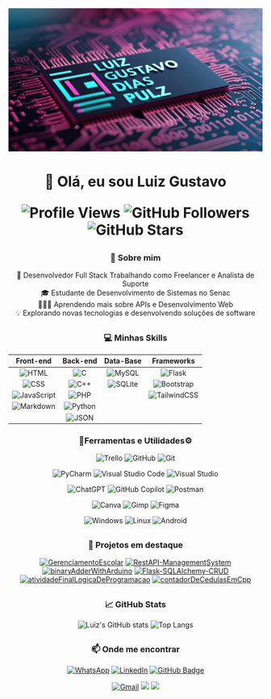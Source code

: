 <div align="center">
  <img src="./banner.jpg" alt="Banner" width="auto" />

  <p></p>
  <h1>👋 Olá, eu sou Luiz Gustavo 

  ![Profile Views](https://komarev.com/ghpvc/?username=luizGDpulz&color=blue)
  ![GitHub Followers](https://img.shields.io/github/followers/luizGDpulz?label=Followers&style=social)
  ![GitHub Stars](https://img.shields.io/github/stars/luizGDpulz?style=social)

  </h1>

  ### 🚀 Sobre mim

  <p>
    💼 Desenvolvedor Full Stack Trabalhando como Freelancer e Analista de Suporte<br>
    🎓 Estudante de Desenvolvimento de Sistemas no Senac<br>   
    👨🏻‍💻 Aprendendo mais sobre APIs e Desenvolvimento Web<br>  
    💡 Explorando novas tecnologias e desenvolvendo soluções de software 
    </p> 

  <h2></h2>

  ### 💻 Minhas Skills

  | Front-end | Back-end | Data-Base | Frameworks |
  |:-:|:-:|:-:|:-:|
  | ![HTML](https://img.shields.io/badge/HTML-%23E34F26.svg?logo=html5&logoColor=white) | ![C](https://img.shields.io/badge/C-00599C?logo=c&logoColor=white) | ![MySQL](https://img.shields.io/badge/MySQL-4479A1?logo=mysql&logoColor=fff) | ![Flask](https://img.shields.io/badge/Flask-000?logo=flask&logoColor=fff) |
  | ![CSS](https://img.shields.io/badge/CSS-1572B6?logo=css3&logoColor=fff) | ![C++](https://img.shields.io/badge/C++-%2300599C.svg?logo=c%2B%2B&logoColor=white) | ![SQLite](https://img.shields.io/badge/SQLite-%2307405e.svg?logo=sqlite&logoColor=white) | ![Bootstrap](https://img.shields.io/badge/Bootstrap-7952B3?logo=bootstrap&logoColor=fff) |
  | ![JavaScript](https://img.shields.io/badge/JavaScript-F7DF1E?logo=javascript&logoColor=000) | ![PHP](https://img.shields.io/badge/php-%23777BB4.svg?&logo=php&logoColor=white) |  | ![TailwindCSS](https://img.shields.io/badge/Tailwind%20CSS-%2338B2AC.svg?logo=tailwind-css&logoColor=white) |
  | ![Markdown](https://img.shields.io/badge/Markdown-%23000000.svg?logo=markdown&logoColor=white) | ![Python](https://img.shields.io/badge/Python-3776AB?logo=python&logoColor=fff) | 
  | | ![JSON](https://img.shields.io/badge/JSON-000?logo=json&logoColor=fff) |

  ### 🔧Ferramentas e Utilidades⚙️

  ![Trello](https://img.shields.io/badge/Trello-0052CC?logo=trello&logoColor=fff)
  ![GitHub](https://img.shields.io/badge/-GitHub-333333?style=flat&logo=github)
  ![Git](https://img.shields.io/badge/-Git-333333?style=flat&logo=git)

  ![PyCharm](https://img.shields.io/badge/PyCharm-000?logo=pycharm&logoColor=fff)
  ![Visual Studio Code](https://custom-icon-badges.demolab.com/badge/Visual%20Studio%20Code-0078d7.svg?logo=vsc&logoColor=white)
  ![Visual Studio](https://custom-icon-badges.demolab.com/badge/Visual%20Studio-5C2D91.svg?&logo=visual-studio&logoColor=white)

  ![ChatGPT](https://img.shields.io/badge/ChatGPT-74aa9c?logo=openai&logoColor=white)
  ![GitHub Copilot](https://img.shields.io/badge/GitHub%20Copilot-000?logo=githubcopilot&logoColor=fff)
  ![Postman](https://img.shields.io/badge/-Postman-333333?style=flat&logo=postman)

  ![Canva](https://img.shields.io/badge/Canva-%2300C4CC.svg?&logo=Canva&logoColor=white)
  ![Gimp](https://img.shields.io/badge/Gimp-5C5543?logo=gimp&logoColor=white)
  ![Figma](https://img.shields.io/badge/Figma-F24E1E?logo=figma&logoColor=white)

  ![Windows](https://custom-icon-badges.demolab.com/badge/Windows-0078D6?logo=windows11&logoColor=white)
  ![Linux](https://img.shields.io/badge/Linux-FCC624?logo=linux&logoColor=black)
  ![Android](https://img.shields.io/badge/Android-3DDC84?logo=android&logoColor=white)


  <h2></h2>

  ### 🎯 Projetos em destaque

  [![GerenciamentoEscolar](https://github-readme-stats.vercel.app/api/pin/?username=luizGDpulz&repo=GerenciamentoEscolar&theme=radical)](https://github.com/luizGDpulz/GerenciamentoEscolar)
  [![RestAPI-ManagementSystem](https://github-readme-stats.vercel.app/api/pin/?username=luizGDpulz&repo=RestAPI-ManagementSystem&theme=radical)](https://github.com/luizGDpulz/RestAPI-ManagementSystem)
  [![binaryAdderWithArduino](https://github-readme-stats.vercel.app/api/pin/?username=luizGDpulz&repo=binaryAdderWithArduino&theme=radical)](https://github.com/luizGDpulz/binaryAdderWithArduino)
  [![Flask-SQLAlchemy-CRUD](https://github-readme-stats.vercel.app/api/pin/?username=luizGDpulz&repo=Flask-SQLAlchemy-CRUD&theme=radical)](https://github.com/luizGDpulz/Flask-SQLAlchemy-CRUD)
  [![atividadeFinalLogicaDeProgramacao](https://github-readme-stats.vercel.app/api/pin/?username=luizGDpulz&repo=atividadeFinalLogicaDeProgramacao&theme=radical)](https://github.com/luizGDpulz/atividadeFinalLogicaDeProgramacao)
  [![contadorDeCedulasEmCpp](https://github-readme-stats.vercel.app/api/pin/?username=luizGDpulz&repo=contadorDeCedulasEmCpp&theme=radical)](https://github.com/luizGDpulz/contadorDeCedulasEmCpp)


  <h2></h2>

  ### 📈 GitHub Stats

  ![Luiz's GitHub stats](https://github-readme-stats.vercel.app/api?username=luizGDpulz&show_icons=true&theme=radical)
  ![Top Langs](https://github-readme-stats.vercel.app/api/top-langs/?username=luizGDpulz&layout=compact&theme=radical)

  <h2></h2>

  ### 📫 Onde me encontrar

  [![WhatsApp](https://img.shields.io/badge/WhatsApp-25D366?logo=whatsapp&logoColor=white)](https://wa.me/5551992270465)
  [![LinkedIn](https://custom-icon-badges.demolab.com/badge/LinkedIn-0A66C2?logo=linkedin-white&logoColor=fff)](https://www.linkedin.com/in/luizpulz)
  [![GitHub Badge](https://img.shields.io/badge/-luizGDpulz-333?style=flat-square&logo=GitHub&logoColor=white&link=https://github.com/luizGDpulz)](https://github.com/luizGDpulz)

  [![Gmail](https://img.shields.io/badge/Gmail-D14836?logo=gmail&logoColor=white)](mailto:luizg.pulz@gmail.com) 
  ![](https://img.shields.io/badge/luizg.pulz%40gmail.com-red)
  ![](https://img.shields.io/badge/luizgustavodiaspulzoficial%40gmail.com-red)
  

</div>
